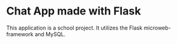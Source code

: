 # Chat App made with Flask

This application is a school project. It utilizes the Flask microweb-framework and MySQL.

